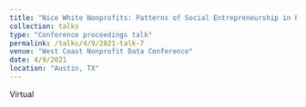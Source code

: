 ```yaml
---
title: "Nice White Nonprofits: Patterns of Social Entrepreneurship in Poor and Gentrifying Urban Communities"
collection: talks
type: "Conference proceedings talk"
permalink: /talks/4/9/2021-talk-7
venue: "West Coast Nonprofit Data Conference"
date: 4/9/2021
location: "Austin, TX"
---
```


Virtual
